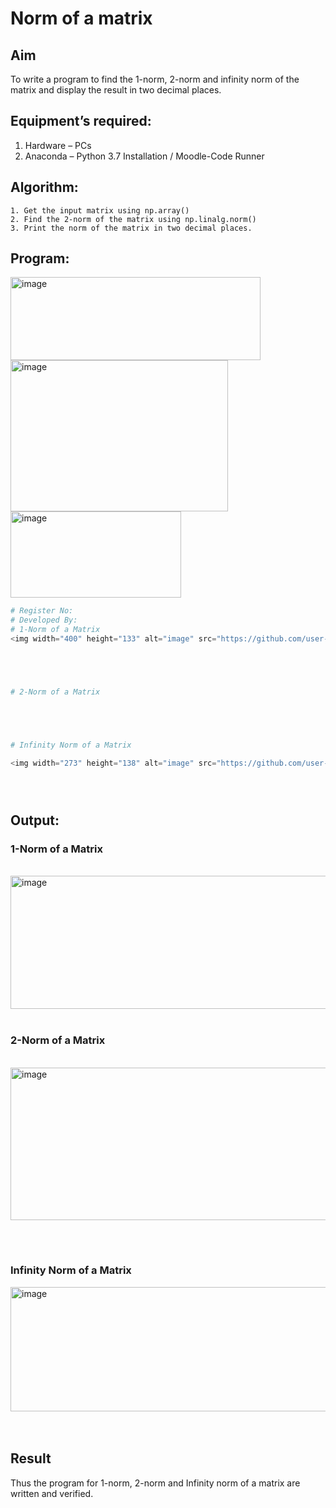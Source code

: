# Norm of a matrix
## Aim
To write a program to find the 1-norm, 2-norm and infinity norm of the matrix and display the result in two decimal places.
## Equipment’s required:
1.	Hardware – PCs
2.	Anaconda – Python 3.7 Installation / Moodle-Code Runner
## Algorithm:
	1. Get the input matrix using np.array()   
    2. Find the 2-norm of the matrix using np.linalg.norm()
	3. Print the norm of the matrix in two decimal places.
## Program:
<img width="400" height="133" alt="image" src="https://github.com/user-attachments/assets/a92ef6f5-03a0-40d1-8aa4-e3d9e4ce1cac" />
<img width="348" height="242" alt="image" src="https://github.com/user-attachments/assets/a2977be6-880e-4360-93c4-a227db347f02" />
<img width="273" height="138" alt="image" src="https://github.com/user-attachments/assets/c1893de6-87e7-4a00-9e5c-81dee5701be9" />

```Python
# Register No:
# Developed By:
# 1-Norm of a Matrix
<img width="400" height="133" alt="image" src="https://github.com/user-attachments/assets/76025527-fec8-41a1-a320-f75b561b45e6" />





# 2-Norm of a Matrix





# Infinity Norm of a Matrix

<img width="273" height="138" alt="image" src="https://github.com/user-attachments/assets/a50c9e04-1744-4af2-8e0a-3fc88440b063" />





```
## Output:
### 1-Norm of a Matrix
<br><img width="588" height="213" alt="image" src="https://github.com/user-attachments/assets/7995ef70-dfba-4b60-93db-766485e4f7aa" />
<br>
<br>

### 2-Norm of a Matrix
<br><img width="528" height="244" alt="image" src="https://github.com/user-attachments/assets/8c563e76-5b99-405d-9831-0445a1938adc" />

<br>
<br>

### Infinity Norm of a Matrix
<img width="548" height="199" alt="image" src="https://github.com/user-attachments/assets/6a0050c0-f2f2-44e2-bdf5-0b6e1ab5ca2f" />


<br>
<br>
<br>

## Result
Thus the program for 1-norm, 2-norm and Infinity norm of a matrix are written and verified.
